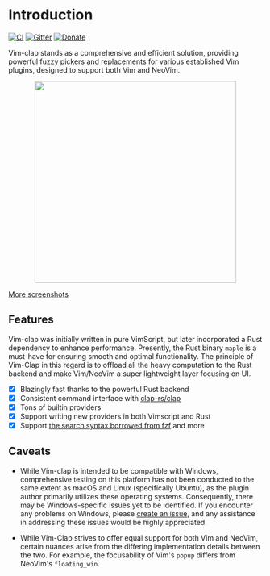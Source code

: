 # Introduction

[![CI](https://github.com/liuchengxu/vim-clap/workflows/ci/badge.svg)](https://github.com/liuchengxu/vim-clap/actions?workflow=ci)
[![Gitter][g1]][g2]
[![Donate](https://img.shields.io/badge/Donate-PayPal-green.svg)](https://paypal.me/liuchengxu)

[g1]: https://badges.gitter.im/liuchengxu/vim-clap.svg
[g2]: https://gitter.im/liuchengxu/vim-clap?utm_source=badge&utm_medium=badge&utm_campaign=pr-badge

Vim-clap stands as a comprehensive and efficient solution, providing powerful fuzzy pickers and replacements for various established Vim plugins, designed to support both Vim and NeoVim.

<p align="center">
  <img width="400px" src="https://user-images.githubusercontent.com/8850248/73323347-24467380-4282-11ea-8dac-5ef5a1ee63bb.gif">
</p>

[More screenshots](https://github.com/liuchengxu/vim-clap/issues/1)

## Features

Vim-clap was initially written in pure VimScript, but later incorporated a Rust dependency to enhance performance. Presently, the Rust binary `maple` is a must-have for ensuring smooth and optimal functionality. The principle of Vim-Clap in this regard is to offload all the heavy computation to the Rust backend and make Vim/NeoVim a super lightweight layer focusing on UI.

- [x] Blazingly fast thanks to the powerful Rust backend
- [x] Consistent command interface with [clap-rs/clap](https://github.com/clap-rs/clap)
- [x] Tons of builtin providers
- [x] Support writing new providers in both Vimscript and Rust
- [x] Support [the search syntax borrowed from fzf](https://github.com/junegunn/fzf#search-syntax) and more

## Caveats

- While Vim-clap is intended to be compatible with Windows, comprehensive testing on this platform has not been conducted to the same extent as macOS and Linux (specifically Ubuntu), as the plugin author primarily utilizes these operating systems. Consequently, there may be Windows-specific issues yet to be identified. If you encounter any problems on Windows, please [create an issue](https://github.com/liuchengxu/vim-clap/issues/new?assignees=&labels=&template=bug_report.md&title=), and any assistance in addressing these issues would be highly appreciated.

- While Vim-Clap strives to offer equal support for both Vim and NeoVim, certain nuances arise from the differing implementation details between the two. For example, the focusability of Vim's `popup` differs from NeoVim's `floating_win`.
